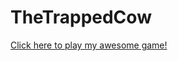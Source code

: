 # TheTrappedCow
<a href="https://github.com/rishikhurana2/TheTrappedCow/blob/master/TheTrappedCow.jar?raw=true">Click here to play my awesome game!</a>

